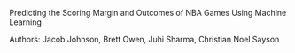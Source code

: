 Predicting the Scoring Margin and Outcomes of NBA Games Using Machine Learning

Authors: Jacob Johnson, Brett Owen, Juhi Sharma, Christian Noel Sayson
